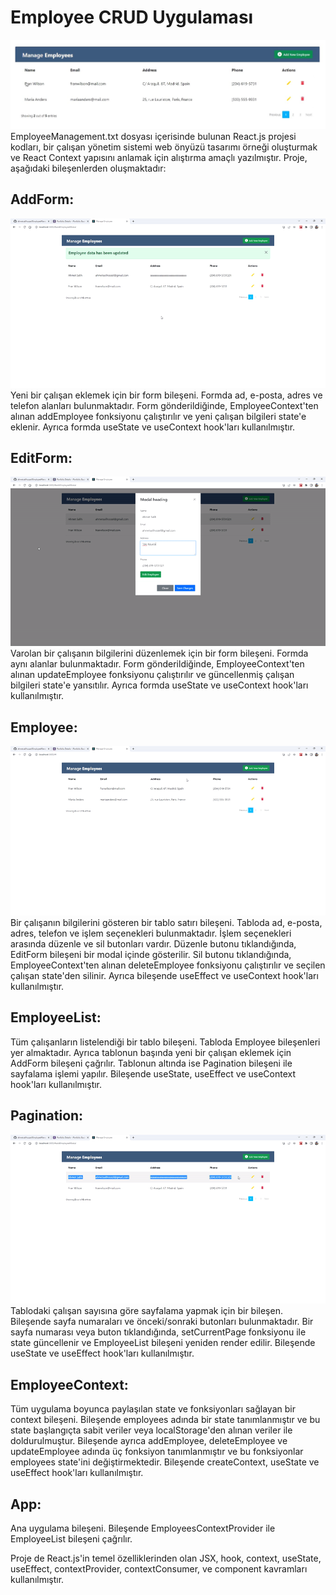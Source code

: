 
# Employee CRUD Uygulaması
![ Alt text](./gifs/employee.jpg) 
EmployeeManagement.txt dosyası içerisinde bulunan React.js projesi kodları, bir çalışan yönetim sistemi web önyüzü tasarımı örneği oluşturmak ve React Context yapısını anlamak için alıştırma amaçlı yazılmıştır. Proje, aşağıdaki bileşenlerden oluşmaktadır:

## AddForm:
![ Alt text](./gifs/add.gif) 
Yeni bir çalışan eklemek için bir form bileşeni. Formda ad, e-posta, adres ve telefon alanları bulunmaktadır. Form gönderildiğinde, EmployeeContext'ten alınan addEmployee fonksiyonu çalıştırılır ve yeni çalışan bilgileri state'e eklenir. Ayrıca formda useState ve useContext hook'ları kullanılmıştır.

## EditForm:
![ Alt text](./gifs/edit.gif) 
 Varolan bir çalışanın bilgilerini düzenlemek için bir form bileşeni. Formda aynı alanlar bulunmaktadır. Form gönderildiğinde, EmployeeContext'ten alınan updateEmployee fonksiyonu çalıştırılır ve güncellenmiş çalışan bilgileri state'e yansıtılır. Ayrıca formda useState ve useContext hook'ları kullanılmıştır.

## Employee:
![ Alt text](./gifs/delete.gif)
 Bir çalışanın bilgilerini gösteren bir tablo satırı bileşeni. Tabloda ad, e-posta, adres, telefon ve işlem seçenekleri bulunmaktadır. İşlem seçenekleri arasında düzenle ve sil butonları vardır. Düzenle butonu tıklandığında, EditForm bileşeni bir modal içinde gösterilir. Sil butonu tıklandığında, EmployeeContext'ten alınan deleteEmployee fonksiyonu çalıştırılır ve seçilen çalışan state'den silinir. Ayrıca bileşende useEffect ve useContext hook'ları kullanılmıştır.

## EmployeeList:
 Tüm çalışanların listelendiği bir tablo bileşeni. Tabloda Employee bileşenleri yer almaktadır. Ayrıca tablonun başında yeni bir çalışan eklemek için AddForm bileşeni çağrılır. Tablonun altında ise Pagination bileşeni ile sayfalama işlemi yapılır. Bileşende useState, useEffect ve useContext hook'ları kullanılmıştır.

## Pagination:
![ Alt text](./gifs/pagination.gif)
 Tablodaki çalışan sayısına göre sayfalama yapmak için bir bileşen. Bileşende sayfa numaraları ve önceki/sonraki butonları bulunmaktadır. Bir sayfa numarası veya buton tıklandığında, setCurrentPage fonksiyonu ile state güncellenir ve EmployeeList bileşeni yeniden render edilir. Bileşende useState ve useEffect hook'ları kullanılmıştır.

## EmployeeContext:
 Tüm uygulama boyunca paylaşılan state ve fonksiyonları sağlayan bir context bileşeni. Bileşende employees adında bir state tanımlanmıştır ve bu state başlangıçta sabit veriler veya localStorage'den alınan veriler ile doldurulmuştur. Bileşende ayrıca addEmployee, deleteEmployee ve updateEmployee adında üç fonksiyon tanımlanmıştır ve bu fonksiyonlar employees state'ini değiştirmektedir. Bileşende createContext, useState ve useEffect hook'ları kullanılmıştır.

## App:
 Ana uygulama bileşeni. Bileşende EmployeesContextProvider ile EmployeeList bileşeni çağrılır.

Proje de React.js'in temel özelliklerinden olan JSX, hook, context, useState, useEffect, contextProvider, contextConsumer, ve component kavramları kullanılmıştır.

